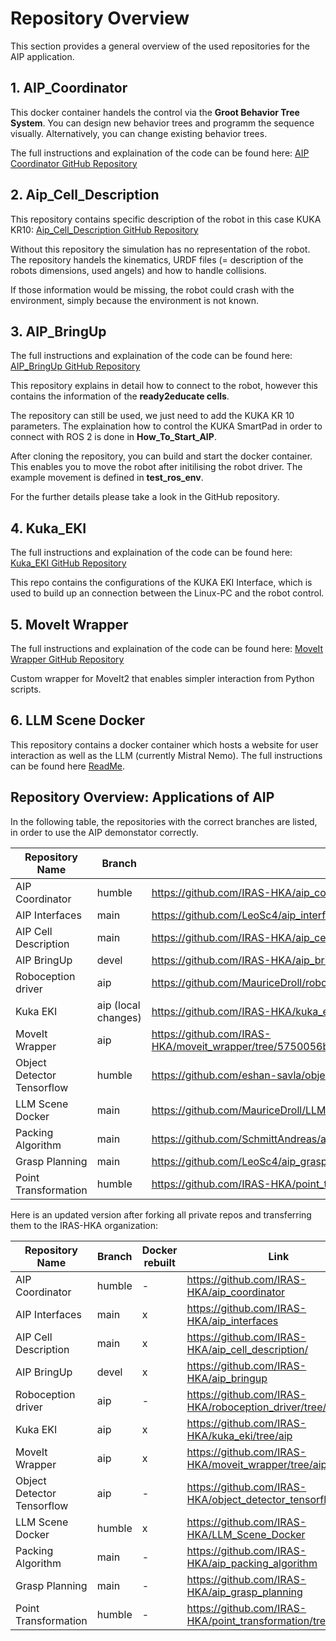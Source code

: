 # Repository Overview

This section provides a general overview of the used repositories for the AIP application.

## 1. AIP_Coordinator

This docker container handels the control via the **Groot Behavior Tree System**.
You can design new behavior trees and programm the sequence visually.
Alternatively, you can change existing behavior trees.

The full instructions and explaination of the code can be found here:
[AIP Coordinator GitHub Repository](https://github.com/IRAS-HKA/aip_coordinator)

## 2. Aip_Cell_Description

This repository contains specific description of the robot in this case KUKA KR10:
[Aip_Cell_Description GitHub Repository](https://github.com/IRAS-HKA/aip_cell_description/tree/main)

Without this repository the simulation has no representation of the robot. The repository handels the kinematics, URDF files (= description of the robots dimensions, used angels) and how to handle collisions.

If those information would be missing, the robot could crash with the environment, simply because the environment is not known.

## 3. AIP_BringUp

The full instructions and explaination of the code can be found here:
[AIP_BringUp GitHub Repository](https://github.com/IRAS-HKA/aip_bringup)

This repository explains in detail how to connect to the robot, however this contains the information of the **ready2educate cells**.

The repository can still be used, we just need to add the KUKA KR 10 parameters.
The explaination how to control the KUKA SmartPad in order to connect with ROS 2 is done in **How_To_Start_AIP**.

After cloning the repository, you can build and start the docker container.
This enables you to move the robot after initilising the robot driver. The example movement is defined in **test_ros_env**.

For the further details please take a look in the GitHub repository.

## 4. Kuka_EKI

The full instructions and explaination of the code can be found here:
[Kuka_EKI GitHub Repository](https://github.com/IRAS-HKA/kuka_eki/tree/driver-humble)

This repo contains the configurations of the KUKA EKI Interface, which is used to build up an connection between the Linux-PC and the robot control.

## 5. MoveIt Wrapper

The full instructions and explaination of the code can be found here:
[MoveIt Wrapper GitHub Repository](https://github.com/IRAS-HKA/moveit_wrapper)

Custom wrapper for MoveIt2 that enables simpler interaction from Python scripts.

## 6. LLM Scene Docker

This repository contains a docker container which hosts a website for user interaction as well as the LLM (currently Mistral Nemo).
The full instructions can be found here [ReadMe](https://github.com/MauriceDroll/LLM_Scene_Docker/blob/main/README.md ).

## Repository Overview: Applications of AIP

In the following table, the repositories with the correct branches are listed, in order to use the AIP demonstator correctly.

| Repository Name   | Branch   | Link   |
|------------|------------|------------|
| AIP Coordinator   | humble   | https://github.com/IRAS-HKA/aip_coordinator |
| AIP Interfaces | main | https://github.com/LeoSc4/aip_interfaces/tree/972021f2257e06091a6485b9031849be6b015459 |
| AIP Cell Description | main  | https://github.com/IRAS-HKA/aip_cell_description/ |
| AIP BringUp   | devel  | https://github.com/IRAS-HKA/aip_bringup |
| Roboception driver | aip | https://github.com/MauriceDroll/roboception_driver/tree/aip |
| Kuka EKI | aip (local changes) | https://github.com/IRAS-HKA/kuka_eki/tree/d47e0c1c07a9343579614ffe62580b14c6bb0bcf |
| MoveIt Wrapper | aip | https://github.com/IRAS-HKA/moveit_wrapper/tree/5750056b3ebc54d900f446f83aa5c343fcd0d775 |
| Object Detector Tensorflow | humble  | https://github.com/eshan-savla/object_detector_tensorflow/ |
| LLM Scene Docker  |  main  | https://github.com/MauriceDroll/LLM_Scene_Docker/tree/main |
| Packing Algorithm   |  main   | https://github.com/SchmittAndreas/aip_packing_algorithm |
| Grasp Planning   | main | https://github.com/LeoSc4/aip_grasp_planning |
| Point Transformation | humble  | https://github.com/IRAS-HKA/point_transformation/tree/humble  |

Here is an updated version after forking all private repos and transferring them to the IRAS-HKA organization:

| Repository Name   | Branch   | Docker rebuilt | Link   |
|------------|------------|-----------|------------|
| AIP Coordinator   | humble   |-| https://github.com/IRAS-HKA/aip_coordinator |
| AIP Interfaces | main |x| https://github.com/IRAS-HKA/aip_interfaces |
| AIP Cell Description | main  |x| https://github.com/IRAS-HKA/aip_cell_description/ |
| AIP BringUp   | devel  |x| https://github.com/IRAS-HKA/aip_bringup |
| Roboception driver | aip |-| https://github.com/IRAS-HKA/roboception_driver/tree/aip |
| Kuka EKI | aip |x| https://github.com/IRAS-HKA/kuka_eki/tree/aip |
| MoveIt Wrapper | aip |x| https://github.com/IRAS-HKA/moveit_wrapper/tree/aip |
| Object Detector Tensorflow | aip  |-| https://github.com/IRAS-HKA/object_detector_tensorflow |
| LLM Scene Docker  |  humble  |x| https://github.com/IRAS-HKA/LLM_Scene_Docker |
| Packing Algorithm   |  main   |-| https://github.com/IRAS-HKA/aip_packing_algorithm |
| Grasp Planning   | main |-| https://github.com/IRAS-HKA/aip_grasp_planning |
| Point Transformation | humble  |-| https://github.com/IRAS-HKA/point_transformation/tree/humble  |